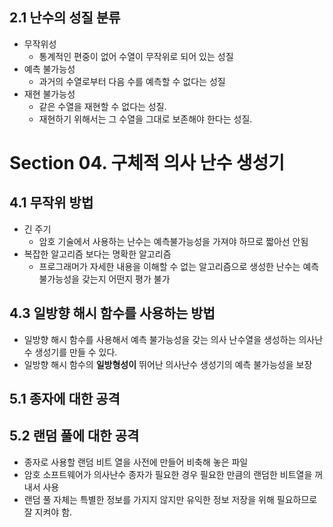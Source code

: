 ## 2.1 난수의 성질 분류
- 무작위성
  - 통계적인 편중이 없어 수열이 무작위로 되어 있는 성질
- 예측 불가능성
  - 과거의 수열로부터 다음 수를 예측할 수 없다는 성질
- 재현 불가능성
  - 같은 수열을 재현할 수 없다는 성질.
  - 재현하기 위해서는 그 수열을 그대로 보존해야 한다는 성질.

# Section 04. 구체적 의사 난수 생성기
## 4.1 무작위 방법
- 긴 주기
  - 암호 기술에서 사용하는 난수는 예측불가능성을 가져야 하므로 짧아선 안됨
- 복잡한 알고리즘 보다는 명확한 알고리즘
  - 프로그래머가 자세한 내용을 이해할 수 없는 알고리즘으로 생성한 난수는 예측 불가능성을 갖는지 어떤지 평가 불가

## 4.3 일방향 해시 함수를 사용하는 방법
- 일방향 해시 함수를 사용해서 예측 불가능성을 갖는 의사 난수열을 생성하는 의사난수 생성기를 만들 수 있다.
- 일방향 해시 함수의 **일방형성이** 뛰어난 의사난수 생성기의 예측 불가능성을 보장

## 5.1 종자에 대한 공격
## 5.2 랜덤 풀에 대한 공격
- 종자로 사용할 랜덤 비트 열을 사전에 만들어 비축해 놓은 파일
- 암호 소프트웨어가 의사난수 종자가 필요한 경우 필요한 만큼의 랜덤한 비트열을 꺼내서 사용
- 랜덤 풀 자체는 특별한 정보를 가지지 않지만 유익한 정보 저장을 위해 필요하므로 잘 지켜야 함.